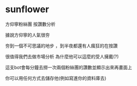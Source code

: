sunflower
=========

方仰寧粉絲團 按讚數分析

據說方仰寧的人氣很夯

夯到一個不可思議的地步 ，到半夜都還有人瘋狂的在按讚

很值得我們去做市場分析 為什麼他可以這麼的受人擁戴(?)

這支bot會每分鐘去撈一次兩個粉絲團的讚數並顯示出來再畫面上

你可以用任何方式去儲存他(例如寫進你的資料庫去)
